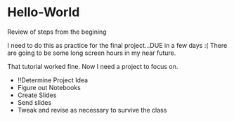 # Hello-World

Review of steps from the begining

I need to do this as practice for the final project...DUE in a few days :(
There are going to be some long screen hours in my near future.

That tutorial worked fine.  Now I need a project to focus on.
  - !!Determine Project Idea
  - Figure out Notebooks
  - Create Slides 
  - Send slides
  - Tweak and revise as necessary to survive the class
  
